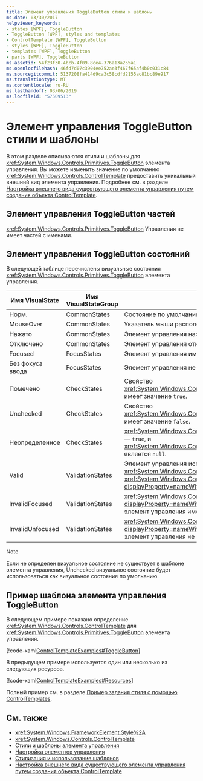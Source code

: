 ```yaml
---
title: Элемент управления ToggleButton стили и шаблоны
ms.date: 03/30/2017
helpviewer_keywords:
- states [WPF], ToggleButton
- ToggleButton [WPF], styles and templates
- ControlTemplate [WPF], ToggleButton
- styles [WPF], ToggleButton
- templates [WPF], ToggleButton
- parts [WPF], ToggleButton
ms.assetid: 54f23f30-4bcb-4f09-8ce4-376a13a255a1
ms.openlocfilehash: 46fd7d07c3904ee752ae3f467f65af4b0c031c84
ms.sourcegitcommit: 5137208fa414d9ca3c58cdfd2155ac81bc89e917
ms.translationtype: MT
ms.contentlocale: ru-RU
ms.lasthandoff: 03/06/2019
ms.locfileid: "57509513"
---
```

# <a name="togglebutton-styles-and-templates"></a>Элемент управления ToggleButton стили и шаблоны

В этом разделе описываются стили и шаблоны для <xref:System.Windows.Controls.Primitives.ToggleButton> элемента управления. Вы можете изменить значение по умолчанию <xref:System.Windows.Controls.ControlTemplate> предоставить уникальный внешний вид элемента управления. Подробнее см. в разделе [Настройка внешнего вида существующего элемента управления путем создания объекта ControlTemplate](customizing-the-appearance-of-an-existing-control.md).

## <a name="togglebutton-parts"></a>Элемент управления ToggleButton частей

<xref:System.Windows.Controls.Primitives.ToggleButton> Управления не имеет частей с именами.

## <a name="togglebutton-states"></a>Элемент управления ToggleButton состояний

В следующей таблице перечислены визуальные состояния <xref:System.Windows.Controls.Primitives.ToggleButton> элемента управления.

|Имя VisualState|Имя VisualStateGroup|Описание:|
|-|-|-|
|Норм.|CommonStates|Состояние по умолчанию.|
|MouseOver|CommonStates|Указатель мыши расположен в элементе управления.|
|Нажато|CommonStates|Элемент управления нажат.|
|Отключено|CommonStates|Элемент управления отключен.|
|Focused|FocusStates|Элемент управления имеет фокус.|
|Без фокуса ввода|FocusStates|Элемент управления не имеет фокуса.|
|Помечено|CheckStates|Свойство <xref:System.Windows.Controls.Primitives.ToggleButton.IsChecked%2A> имеет значение `true`.|
|Unchecked|CheckStates|Свойство <xref:System.Windows.Controls.Primitives.ToggleButton.IsChecked%2A> имеет значение `false`.|
|Неопределенное|CheckStates|<xref:System.Windows.Controls.Primitives.ToggleButton.IsThreeState%2A> — `true`, и <xref:System.Windows.Controls.Primitives.ToggleButton.IsChecked%2A> является `null`.|
|Valid|ValidationStates|Элемент управления использует <xref:System.Windows.Controls.Validation> класс и <xref:System.Windows.Controls.Validation.HasError%2A?displayProperty=nameWithType> присоединенное свойство `false`.|
|InvalidFocused|ValidationStates|<xref:System.Windows.Controls.Validation.HasError%2A?displayProperty=nameWithType> Присоединенное свойство `true` имеет элемент управления имеет фокус.|
|InvalidUnfocused|ValidationStates|<xref:System.Windows.Controls.Validation.HasError%2A?displayProperty=nameWithType> Присоединенное свойство `true` имеет элемент управления не имеет фокуса.|

> [!NOTE]
> Если не определен визуальное состояние не существует в шаблоне элемента управления, Unchecked визуальное состояние будет использоваться как визуальное состояние по умолчанию.

## <a name="togglebutton-controltemplate-example"></a>Пример шаблона элемента управления ToggleButton

В следующем примере показано определение <xref:System.Windows.Controls.ControlTemplate> для <xref:System.Windows.Controls.Primitives.ToggleButton> элемента управления.

[!code-xaml[ControlTemplateExamples#ToggleButton](~/samples/snippets/csharp/VS_Snippets_Wpf/ControlTemplateExamples/CS/resources/combobox.xaml#togglebutton)]

В предыдущем примере используется один или несколько из следующих ресурсов.

[!code-xaml[ControlTemplateExamples#Resources](~/samples/snippets/csharp/VS_Snippets_Wpf/ControlTemplateExamples/CS/resources/shared.xaml#resources)]

Полный пример см. в разделе [Пример задания стиля с помощью ControlTemplates](https://github.com/Microsoft/WPF-Samples/tree/master/Styles%20&%20Templates/IntroToStylingAndTemplating).

## <a name="see-also"></a>См. также

- <xref:System.Windows.FrameworkElement.Style%2A>
- <xref:System.Windows.Controls.ControlTemplate>
- [Стили и шаблоны элемента управления](control-styles-and-templates.md)
- [Настройка элементов управления](control-customization.md)
- [Стилизация и использование шаблонов](styling-and-templating.md)
- [Настройка внешнего вида существующего элемента управления путем создания объекта ControlTemplate](customizing-the-appearance-of-an-existing-control.md)
